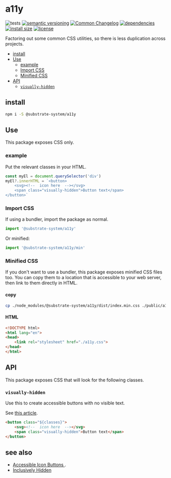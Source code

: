 # a11y
![tests](https://github.com/substrate-system/a11y/actions/workflows/nodejs.yml/badge.svg)
[![semantic versioning](https://img.shields.io/badge/semver-2.0.0-blue?logo=semver&style=flat-square)](https://semver.org/)
[![Common Changelog](https://nichoth.github.io/badge/common-changelog.svg)](./CHANGELOG.md)
[![dependencies](https://img.shields.io/badge/dependencies-zero-brightgreen.svg?style=flat-square)](package.json)
[![install size](https://packagephobia.com/badge?p=@substrate-system/a11y)](https://packagephobia.com/result?p=@substrate-system/a11y)
[![license](https://img.shields.io/badge/license-MIT-brightgreen.svg?style=flat-square)](LICENSE)

Factoring out some common CSS utilities, so there is less duplication across projects.

<!-- toc -->

- [install](#install)
- [Use](#use)
  * [example](#example)
  * [Import CSS](#import-css)
  * [Minified CSS](#minified-css)
- [API](#api)
  * [`visually-hidden`](#visually-hidden)

<!-- tocstop -->

## install

```sh
npm i -S @substrate-system/a11y
```

## Use
This package exposes CSS only.

### example
Put the relevant classes in your HTML.

```js
const myEl = document.querySelector('div')
myEl?.innerHTML = `<button>
    <svg><!--  icon here  --></svg>
    <span class="visually-hidden">Button text</span>
</button>`
```

### Import CSS
If using a bundler, import the package as normal.

```js
import '@substrate-system/a11y'
```

Or minified:
```js
import '@substrate-system/a11y/min'
```

### Minified CSS
If you don't want to use a bundler, this package exposes minified CSS files too.
You can copy them to a location that is accessible to your web server, then link
to them directly in HTML.

#### copy
```sh
cp ./node_modules/@substrate-system/a11y/dist/index.min.css ./public/a11y.css
```

#### HTML
```html
<!DOCTYPE html>
<html lang="en">
<head>
    <link rel="stylesheet" href="./a11y.css">
</head>
</html>
```

## API
This package exposes CSS that will look for the following classes.

### `visually-hidden`
Use this to create accessible buttons with no visible text.

See [this article](https://www.sarasoueidan.com/blog/accessible-icon-buttons/).

```html
<button class="${classes}">
    <svg><!--  icon here  --></svg>
    <span class="visually-hidden">Button text</span>
</button>
```

## see also

* [Accessible Icon Buttons ](https://www.sarasoueidan.com/blog/accessible-icon-buttons/).
* [Inclusively Hidden](https://www.scottohara.me/blog/2017/04/14/inclusively-hidden.html)
